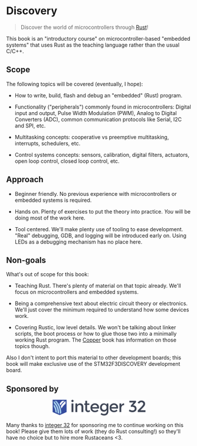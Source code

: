 # Discovery

> Discover the world of microcontrollers through [Rust]!

[Rust]: https://www.rust-lang.org/en-US/

This book is an "introductory course" on microcontroller-based "embedded
systems" that uses Rust as the teaching language rather than the usual C/C++.

## Scope

The following topics will be covered (eventually, I hope):

- How to write, build, flash and debug an "embedded" (Rust) program.

- Functionality ("peripherals") commonly found in microcontrollers: Digital
  input and output, Pulse Width Modulation (PWM), Analog to Digital Converters
  (ADC), common communication protocols like Serial, I2C and SPI, etc.

- Multitasking concepts: cooperative vs preemptive multitasking, interrupts,
  schedulers, etc.

- Control systems concepts: sensors, calibration, digital filters, actuators,
  open loop control, closed loop control, etc.

## Approach

- Beginner friendly. No previous experience with microcontrollers or embedded
  systems is required.

- Hands on. Plenty of exercises to put the theory into practice. *You* will be
  doing most of the work here.

- Tool centered. We'll make plenty use of tooling to ease development. "Real"
  debugging, GDB, and logging will be introduced early on. Using LEDs as a
  debugging mechanism has no place here.

## Non-goals

What's out of scope for this book:

- Teaching Rust. There's plenty of material on that topic already. We'll focus
  on microcontrollers and embedded systems.

- Being a comprehensive text about electric circuit theory or electronics.
  We'll just cover the minimum required to understand how some devices work.

- Covering Rustic, low level details. We won't be talking about linker scripts,
  the boot process or how to glue those two into a minimally working Rust
  program. The [Copper] book has information on those topics though.

Also I don't intent to port this material to other development boards; this book
will make exclusive use of the STM32F3DISCOVERY development board.

[Copper]: https://japaric.github.io/copper/

## Sponsored by

<p align="center">
<a href="http://integer32.com/">
<img style="width: 50%" title="integer 32" src="assets/integer32.svg">
</a>
</p>

Many thanks to [integer 32](http://integer32.com/) for sponsoring me to continue
working on this book! Please give them lots of work (they do Rust consulting!)
so they'll have no choice but to hire more Rustaceans <3.
